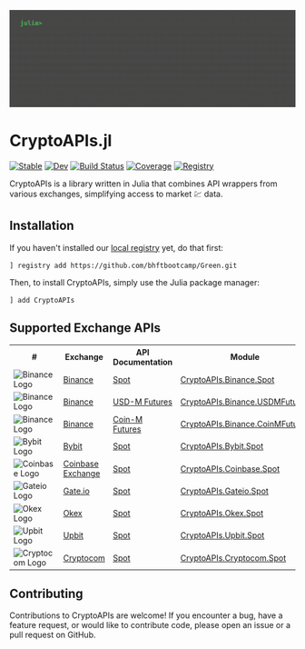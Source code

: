 ![terminal](docs/src/assets/terminal.gif)

# CryptoAPIs.jl

[![Stable](https://img.shields.io/badge/docs-stable-blue.svg)](https://bhftbootcamp.github.io/CryptoAPIs.jl/stable/)
[![Dev](https://img.shields.io/badge/docs-dev-blue.svg)](https://bhftbootcamp.github.io/CryptoAPIs.jl/dev/)
[![Build Status](https://github.com/bhftbootcamp/CryptoAPIs.jl/actions/workflows/Coverage.yml/badge.svg?branch=master)](https://github.com/bhftbootcamp/CryptoAPIs.jl/actions/workflows/Coverage.yml?query=branch%3Amaster)
[![Coverage](https://codecov.io/gh/bhftbootcamp/CryptoAPIs.jl/branch/master/graph/badge.svg)](https://codecov.io/gh/bhftbootcamp/CryptoAPIs.jl)
[![Registry](https://img.shields.io/badge/registry-Green-green)](https://github.com/bhftbootcamp/Green)

CryptoAPIs is a library written in Julia that combines API wrappers from various exchanges, simplifying access to market 💹 data.

## Installation
If you haven't installed our [local registry](https://github.com/bhftbootcamp/Green) yet, do that first:
```
] registry add https://github.com/bhftbootcamp/Green.git
```

Then, to install CryptoAPIs, simply use the Julia package manager:
```
] add CryptoAPIs
```

## Supported Exchange APIs

<html>
    <body>
        <table>
            <tr>
                <th>#</th>
                <th>Exchange</th>
                <th>API Documentation</th>
                <th>Module</th>
                <th>Documentation</th>
            </tr>
            <tr>
                <td><img src="docs/src/assets/binance.png" alt="Binance Logo" width="20" height="20"></td>
                <td><a href="https://www.binance.com/en/trade">Binance</a></td>
                <td><a href="https://binance-docs.github.io/apidocs/spot/en/">Spot</a></td>
                <td><a href="src/Binance/Spot">CryptoAPIs.Binance.Spot</a></td>
                <td><a href="https://bhftbootcamp.github.io/CryptoAPIs.jl/stable/pages/Binance/#Spot">Spot</a></td>
            </tr>
            <tr>
                <td><img src="docs/src/assets/binance.png" alt="Binance Logo" width="20" height="20"></td>
                <td><a href="https://www.binance.com/futures">Binance</a></td>
                <td><a href="https://binance-docs.github.io/apidocs/futures/en/#change-log">USD-M Futures</a></td>
                <td><a href="src/Binance/USDMFutures">CryptoAPIs.Binance.USDMFutures</a></td>
                <td><a href="https://bhftbootcamp.github.io/CryptoAPIs.jl/stable/pages/Binance/#USDMFutures">USD-M Futures</a></td>
            </tr>
            <tr>
                <td><img src="docs/src/assets/binance.png" alt="Binance Logo" width="20" height="20"></td>
                <td><a href="https://www.binance.com/delivery">Binance</a></td>
                <td><a href="https://binance-docs.github.io/apidocs/delivery/en/">Coin-M Futures</a></td>
                <td><a href="src/Binance/CoinMFutures">CryptoAPIs.Binance.CoinMFutures</a></td>
                <td><a href="https://bhftbootcamp.github.io/CryptoAPIs.jl/stable/pages/Binance/#CoinMFutures">Coin-M Futures</a></td>
            </tr>
            <tr>
                <td><img src="docs/src/assets/bybit.png" alt="Bybit Logo" width="20" height="20"></td>
                <td><a href="https://www.bybit.com/en/trade/spot/BTC/USDT">Bybit</a></td>
                <td><a href="https://bybit-exchange.github.io/docs/">Spot</a></td>
                <td><a href="src/Bybit/Spot">CryptoAPIs.Bybit.Spot</a></td>
                <td><a href="https://bhftbootcamp.github.io/CryptoAPIs.jl/stable/pages/Bybit/#Spot">Spot</a></td>
            </tr>
            <tr>
                <td><img src="docs/src/assets/coinbase.png" alt="Coinbase Logo" width="20" height="20"></td>
                <td><a href="https://www.coinbase.com/">Coinbase Exchange</a></td>
                <td><a href="https://docs.cloud.coinbase.com/exchange/reference/">Spot</a></td>
                <td><a href="src/Coinbase/Spot">CryptoAPIs.Coinbase.Spot</a></td>
                <td><a href="https://bhftbootcamp.github.io/CryptoAPIs.jl/stable/pages/Coinbase/#Spot">Spot</a></td>
            </tr>
            <tr>
                <td><img src="docs/src/assets/gateio.png" alt="Gateio Logo" width="20" height="20"></td>
                <td><a href="https://www.gate.io/">Gate.io</a></td>
                <td><a href="https://www.gate.io/docs/developers/apiv4/">Spot</a></td>
                <td><a href="src/Gateio/Spot">CryptoAPIs.Gateio.Spot</a></td>
                <td><a href="https://bhftbootcamp.github.io/CryptoAPIs.jl/stable/pages/Gateio/#Spot">Spot</a></td>
            </tr>
            <tr>
                <td><img src="docs/src/assets/okex.png" alt="Okex Logo" width="20" height="20"></td>
                <td><a href="https://www.okx.com/">Okex</a></td>
                <td><a href="https://www.okx.com/docs-v5/en/">Spot</a></td>
                <td><a href="src/Okex/Spot">CryptoAPIs.Okex.Spot</a></td>
                <td><a href="https://bhftbootcamp.github.io/CryptoAPIs.jl/stable/pages/Okex/#Spot">Spot</a></td>
            </tr>
            <tr>
                <td><img src="docs/src/assets/upbit.png" alt="Upbit Logo" width="20" height="20"></td>
                <td><a href="https://upbit.com/">Upbit</a></td>
                <td><a href="https://global-docs.upbit.com/">Spot</a></td>
                <td><a href="src/Upbit/Spot">CryptoAPIs.Upbit.Spot</a></td>
                <td><a href="https://bhftbootcamp.github.io/CryptoAPIs.jl/stable/pages/Upbit/#Spot">Spot</a></td>
            </tr>
            <tr>
                <td><img src="docs/src/assets/cryptocom.png" alt="Cryptocom Logo" width="20" height="20"></td>
                <td><a href="https://crypto.com/">Cryptocom</a></td>
                <td><a href="https://exchange-docs.crypto.com/exchange/v1/rest-ws/index.html#introduction">Spot</a></td>
                <td><a href="src/Cryptocom/Spot">CryptoAPIs.Cryptocom.Spot</a></td>
                <td><a href="https://bhftbootcamp.github.io/CryptoAPIs.jl/stable/pages/Cryptocom/#Spot">Spot</a></td>
            </tr>
        </table>
    </body>
</html>

## Contributing

Contributions to CryptoAPIs are welcome! If you encounter a bug, have a feature request, or would like to contribute code, please open an issue or a pull request on GitHub.

